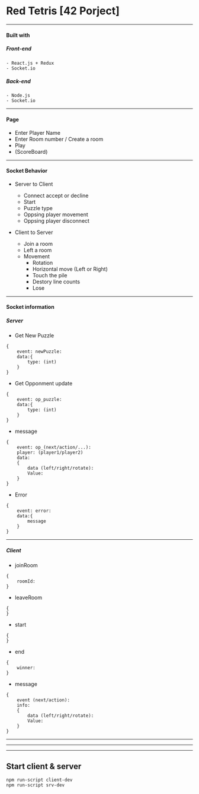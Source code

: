 # Red Tetris [42 Porject]

---

#### Built with
##### Front-end
	- React.js + Redux
	- Socket.io
##### Back-end
	- Node.js
	- Socket.io

---

#### Page
- Enter Player Name
- Enter Room number / Create a room
- Play
- (ScoreBoard)

---

#### Socket Behavior
- Server to Client
	- Connect accept or decline
	- Start
	- Puzzle type
	- Oppsing player movement
	- Oppsing player disconnect

- Client to Server
	- Join a room
	- Left a room
	- Movement
		- Rotation
		- Horizontal move (Left or Right)
		- Touch the pile
		- Destory line counts
		- Lose

---

#### Socket information

##### Server
- Get New Puzzle
```
{
	event: newPuzzle:
	data:{
		type: (int)
	}
}
```

- Get Opponment update
```
{
	event: op_puzzle:
	data:{
		type: (int)
	}
}
```
- message
```
{
	event: op_(next/action/...):
	player: (player1/player2)
	data:
	{
		data (left/right/rotate):
		Value:
	}
}
```


- Error
```
{
	event: error:
	data:{
		message
	}
}
```
---

##### Client

- joinRoom
```
{
	roomId:
}
```
- leaveRoom
```
{
}
```
- start
```
{
}
```
- end
```
{
	winner:
}
```
- message
```
{
	event (next/action):
	info:
	{
		data (left/right/rotate):
		Value:
	}
}
```



-----------
---
---

## Start client & server
```
npm run-script client-dev
npm run-script srv-dev
```

